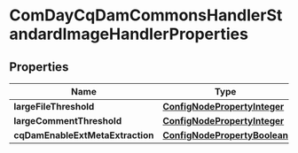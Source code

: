 

# ComDayCqDamCommonsHandlerStandardImageHandlerProperties

## Properties

Name | Type | Description | Notes
------------ | ------------- | ------------- | -------------
**largeFileThreshold** | [**ConfigNodePropertyInteger**](ConfigNodePropertyInteger.md) |  |  [optional]
**largeCommentThreshold** | [**ConfigNodePropertyInteger**](ConfigNodePropertyInteger.md) |  |  [optional]
**cqDamEnableExtMetaExtraction** | [**ConfigNodePropertyBoolean**](ConfigNodePropertyBoolean.md) |  |  [optional]



